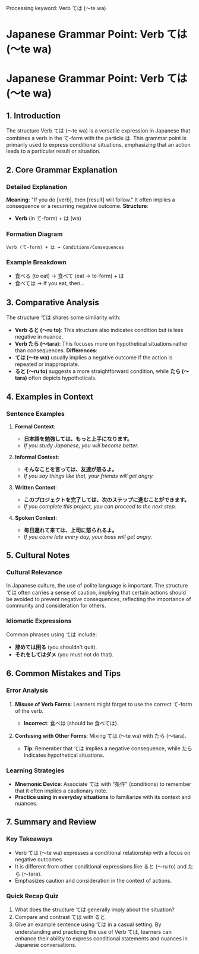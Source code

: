 Processing keyword: Verb ては (～te wa)
# Japanese Grammar Point: Verb ては (～te wa)
# Japanese Grammar Point: Verb ては (～te wa)
## 1. Introduction
The structure Verb ては (～te wa) is a versatile expression in Japanese that combines a verb in the て-form with the particle は. This grammar point is primarily used to express conditional situations, emphasizing that an action leads to a particular result or situation.
## 2. Core Grammar Explanation
### Detailed Explanation
**Meaning**: "If you do [verb], then [result] will follow." It often implies a consequence or a recurring negative outcome.
**Structure**:
- **Verb** (in て-form) + は (wa)
### Formation Diagram
```
Verb (て-form) + は → Conditions/Consequences
```
### Example Breakdown
- 食べる (to eat) → 食べて (eat → te-form) + は
- 食べては → If you eat, then...
## 3. Comparative Analysis
The structure ては shares some similarity with:
- **Verb ると (～ru to)**: This structure also indicates condition but is less negative in nuance.
- **Verb たら (～tara)**: This focuses more on hypothetical situations rather than consequences.
**Differences**:
- **ては (～te wa)** usually implies a negative outcome if the action is repeated or inappropriate.
- **ると (～ru to)** suggests a more straightforward condition, while **たら (～tara)** often depicts hypotheticals.
## 4. Examples in Context
### Sentence Examples
1. **Formal Context**:
   - **日本語を勉強しては、もっと上手になります。**
   - *If you study Japanese, you will become better.*
  
2. **Informal Context**:
   - **そんなことを言っては、友達が怒るよ。**
   - *If you say things like that, your friends will get angry.*
3. **Written Context**:
   - **このプロジェクトを完了しては、次のステップに進むことができます。**
   - *If you complete this project, you can proceed to the next step.*
4. **Spoken Context**:
   - **毎日遅れて来ては、上司に怒られるよ。**
   - *If you come late every day, your boss will get angry.*
## 5. Cultural Notes
### Cultural Relevance
In Japanese culture, the use of polite language is important. The structure ては often carries a sense of caution, implying that certain actions should be avoided to prevent negative consequences, reflecting the importance of community and consideration for others.
### Idiomatic Expressions
Common phrases using ては include:
- **辞めては困る** (you shouldn't quit).
- **それをしてはダメ** (you must not do that).
## 6. Common Mistakes and Tips
### Error Analysis
1. **Misuse of Verb Forms**: Learners might forget to use the correct て-form of the verb.
   - **Incorrect**: 食べは (should be 食べては).
   
2. **Confusing with Other Forms**: Mixing ては (～te wa) with たら (～tara).
   - **Tip**: Remember that ては implies a negative consequence, while たら indicates hypothetical situations.
### Learning Strategies
- **Mnemonic Device**: Associate ては with “条件” (conditions) to remember that it often implies a cautionary note.
- **Practice using in everyday situations** to familiarize with its context and nuances.
## 7. Summary and Review
### Key Takeaways
- Verb ては (～te wa) expresses a conditional relationship with a focus on negative outcomes.
- It is different from other conditional expressions like ると (～ru to) and たら (～tara).
- Emphasizes caution and consideration in the context of actions.
### Quick Recap Quiz
1. What does the structure ては generally imply about the situation?
2. Compare and contrast ては with ると.
3. Give an example sentence using ては in a casual setting.
By understanding and practicing the use of Verb ては, learners can enhance their ability to express conditional statements and nuances in Japanese conversations.
